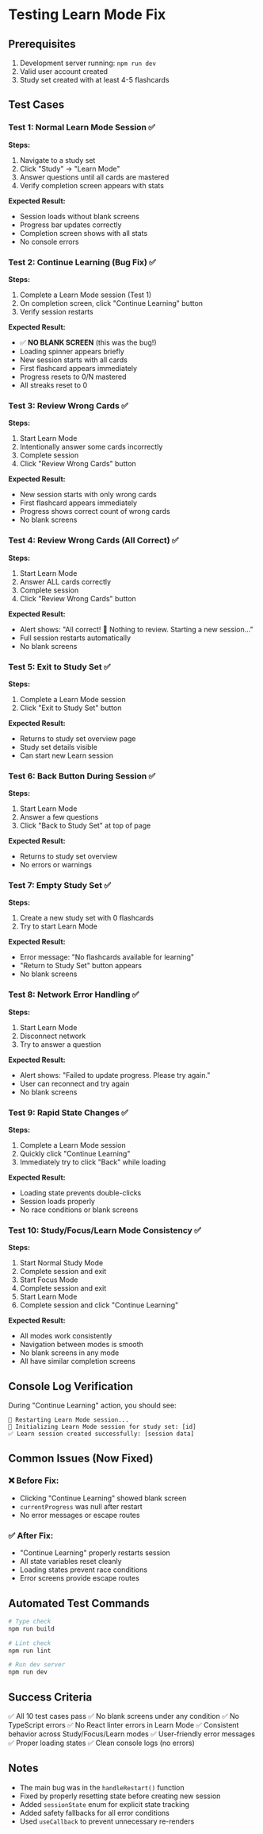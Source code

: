 # Testing Learn Mode Fix

## Prerequisites
1. Development server running: `npm run dev`
2. Valid user account created
3. Study set created with at least 4-5 flashcards

## Test Cases

### Test 1: Normal Learn Mode Session ✅
**Steps:**
1. Navigate to a study set
2. Click "Study" → "Learn Mode"
3. Answer questions until all cards are mastered
4. Verify completion screen appears with stats

**Expected Result:**
- Session loads without blank screens
- Progress bar updates correctly
- Completion screen shows with all stats
- No console errors

### Test 2: Continue Learning (Bug Fix) ✅
**Steps:**
1. Complete a Learn Mode session (Test 1)
2. On completion screen, click "Continue Learning" button
3. Verify session restarts

**Expected Result:**
- ✅ **NO BLANK SCREEN** (this was the bug!)
- Loading spinner appears briefly
- New session starts with all cards
- First flashcard appears immediately
- Progress resets to 0/N mastered
- All streaks reset to 0

### Test 3: Review Wrong Cards ✅
**Steps:**
1. Start Learn Mode
2. Intentionally answer some cards incorrectly
3. Complete session
4. Click "Review Wrong Cards" button

**Expected Result:**
- New session starts with only wrong cards
- First flashcard appears immediately
- Progress shows correct count of wrong cards
- No blank screens

### Test 4: Review Wrong Cards (All Correct) ✅
**Steps:**
1. Start Learn Mode
2. Answer ALL cards correctly
3. Complete session
4. Click "Review Wrong Cards" button

**Expected Result:**
- Alert shows: "All correct! 🐶 Nothing to review. Starting a new session..."
- Full session restarts automatically
- No blank screens

### Test 5: Exit to Study Set ✅
**Steps:**
1. Complete a Learn Mode session
2. Click "Exit to Study Set" button

**Expected Result:**
- Returns to study set overview page
- Study set details visible
- Can start new Learn session

### Test 6: Back Button During Session ✅
**Steps:**
1. Start Learn Mode
2. Answer a few questions
3. Click "Back to Study Set" at top of page

**Expected Result:**
- Returns to study set overview
- No errors or warnings

### Test 7: Empty Study Set ✅
**Steps:**
1. Create a new study set with 0 flashcards
2. Try to start Learn Mode

**Expected Result:**
- Error message: "No flashcards available for learning"
- "Return to Study Set" button appears
- No blank screens

### Test 8: Network Error Handling ✅
**Steps:**
1. Start Learn Mode
2. Disconnect network
3. Try to answer a question

**Expected Result:**
- Alert shows: "Failed to update progress. Please try again."
- User can reconnect and try again
- No blank screens

### Test 9: Rapid State Changes ✅
**Steps:**
1. Complete a Learn Mode session
2. Quickly click "Continue Learning"
3. Immediately try to click "Back" while loading

**Expected Result:**
- Loading state prevents double-clicks
- Session loads properly
- No race conditions or blank screens

### Test 10: Study/Focus/Learn Mode Consistency ✅
**Steps:**
1. Start Normal Study Mode
2. Complete session and exit
3. Start Focus Mode  
4. Complete session and exit
5. Start Learn Mode
6. Complete session and click "Continue Learning"

**Expected Result:**
- All modes work consistently
- Navigation between modes is smooth
- No blank screens in any mode
- All have similar completion screens

## Console Log Verification

During "Continue Learning" action, you should see:
```
🔄 Restarting Learn Mode session...
🧠 Initializing Learn Mode session for study set: [id]
✅ Learn session created successfully: [session data]
```

## Common Issues (Now Fixed)

### ❌ Before Fix:
- Clicking "Continue Learning" showed blank screen
- `currentProgress` was null after restart
- No error messages or escape routes

### ✅ After Fix:
- "Continue Learning" properly restarts session
- All state variables reset cleanly
- Loading states prevent race conditions
- Error screens provide escape routes

## Automated Test Commands

```bash
# Type check
npm run build

# Lint check
npm run lint

# Run dev server
npm run dev
```

## Success Criteria

✅ All 10 test cases pass
✅ No blank screens under any condition
✅ No TypeScript errors
✅ No React linter errors in Learn Mode
✅ Consistent behavior across Study/Focus/Learn modes
✅ User-friendly error messages
✅ Proper loading states
✅ Clean console logs (no errors)

## Notes

- The main bug was in the `handleRestart()` function
- Fixed by properly resetting state before creating new session
- Added `sessionState` enum for explicit state tracking
- Added safety fallbacks for all error conditions
- Used `useCallback` to prevent unnecessary re-renders

